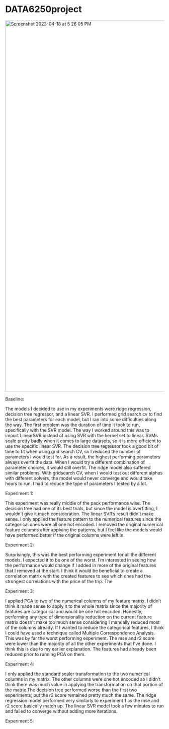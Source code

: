 # DATA6250project


<img width="1181" alt="Screenshot 2023-04-18 at 5 26 05 PM" src="https://user-images.githubusercontent.com/120329214/232908801-7a82c12c-adf3-41f3-91da-5c1121c72e83.png">

Baseline:

The models I decided to use in my experiments were ridge regression, decision tree regressor, and a linear SVR. I performed grid search cv to find the best parameters for each model, but I ran into some difficulties along the way. The first problem was the duration of time it took to run, specifically with the SVR model. The way I worked around this was to import LinearSVR instead of using SVR with the kernel set to linear. SVMs scale pretty badly when it comes to large datasets, so it is more efficient to use the specific linear SVR. The decision tree regressor took a good bit of time to fit when using grid search CV, so I reduced the number of parameters I would test for. As a result, the highest performing parameters always overfit the data. When I would try a different combination of parameter choices, it would still overfit. The ridge model also suffered similar problems. With gridsearch CV, when I would test out different alphas with different solvers, the model would never converge and would take hours to run. I had to reduce the type of parameters I tested by a lot.

Experiment 1:

This experiment was really middle of the pack performance wise. The decision tree had one of its best trials, but since the model is overfitting, I wouldn’t give it much consideration. The linear SVR’s result didn’t make sense. I only applied the feature pattern to the numerical features since the categorical ones were all one hot encoded. I removed the original numerical feature columns after applying the patterns, but I feel like the models would have performed better if the original columns were left in.

Experiment 2:

Surprisingly, this was the best performing experiment for all the different models. I expected it to be one of the worst. I’m interested in seeing how the performance would change if I added in more of the original features that I removed at the start. I think it would be beneficial to create a correlation matrix with the created features to see which ones had the strongest correlations with the price of the trip. The 

Experiment 3:

I applied PCA to two of the numerical columns of my feature matrix. I didn’t think it made sense to apply it to the whole matrix since the majority of features are categorical and would be one hot encoded. Honestly, performing any type of dimensionality reduction on the current feature matrix doesn’t make too much sense considering I manually reduced most of the columns already. If I wanted to reduce the categorical features, I think I could have used a technique called Multiple Correspondence Analysis. This was by far the worst performing experiment. The mse and r2 score were lower than the majority of all the other experiments that I’ve done. I think this is due to my earlier explanation. The features had already been reduced prior to running PCA on them.

Experiment 4:

I only applied the standard scaler transformation to the two numerical columns in my matrix. The other columns were one hot encoded so I didn't think there was much value in applying the transformation on that portion of the matrix.The decision tree performed worse than the first two experiments, but the r2 score remained pretty much the same. The ridge regression model performed very similarly to experiment 1 as the mse and r2 score basically match up. The linear SVR model took a few minutes to run and failed to converge without adding more iterations. 

Experiment 5:
